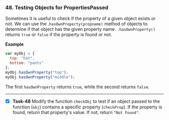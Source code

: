 ### 48. Testing Objects for PropertiesPassed
Sometimes it is useful to check if the property of a given object exists or not. We can use the .`hasOwnProperty(propname)` method of objects to determine if that object has the given property name. `.hasOwnProperty()` returns `true` or `false` if the property is found or not.

**Example**
```js
var myObj = {
  top: "hat",
  bottom: "pants"
};
myObj.hasOwnProperty("top");
myObj.hasOwnProperty("middle");
```
The first `hasOwnProperty` returns `true`, while the second returns `false`.
****************************************
- [x] **Task-48** Modify the function `checkObj` to test if an object passed to the function (`obj`) contains a specific property (`checkProp`). If the property is found, return that property's value. If not, return `"Not Found"`.